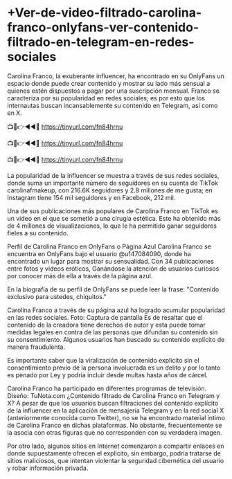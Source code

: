 # +Ver-de-video-filtrado-carolina-franco-onlyfans-ver-contenido-filtrado-en-telegram-en-redes-sociales

Carolina Franco, la exuberante influencer, ha encontrado en su OnlyFans un espacio donde puede crear contenido y mostrar su lado más sensual a quienes estén dispuestos a pagar por una suscripción mensual. Franco se caracteriza por su popularidad en redes sociales; es por esto que los internautas buscan incansablemente su contenido en Telegram, así como en X.

📺📱👉◄◄🔴  https://tinyurl.com/fn84hrnu

📺📱👉◄◄🔴  https://tinyurl.com/fn84hrnu

📺📱👉◄◄🔴  https://tinyurl.com/fn84hrnu

La popularidad de la influencer se muestra a través de sus redes sociales, donde suma un importante número de seguidores en su cuenta de TikTok carolinafmakeup, con 216.6K seguidores y 2.8 millones de me gusta; en Instagram tiene 154 mil seguidores y en Facebook, 212 mil.

Una de sus publicaciones más populares de Carolina Franco en TikTok es un video en el que se sometió a una cirugía estética. Este ha obtenido más de 4 millones de visualizaciones, lo que le ha permitido ganar seguidores fieles a su contenido.

Perfil de Carolina Franco en OnlyFans o Página Azul
Carolina Franco se encuentra en OnlyFans bajo el usuario @u147084090, donde ha encontrado un lugar para mostrar su sensualidad. Con 34 publicaciones entre fotos y videos eróticos, Ganándose la atención de usuarios curiosos por conocer más de ella a través de la página azul.

En la biografía de su perfil de OnlyFans se puede leer la frase: "Contenido exclusivo para ustedes, chiquitos."


Carolina Franco a través de su página azul ha logrado acumular popularidad en las redes sociales.
Foto: Captura de pantalla
Es de resaltar que el contenido de la creadora tiene derechos de autor y esta puede tomar medidas legales en contra de las personas que difundan su contenido sin su consentimiento. Algunos usuarios han buscado su contenido explícito de manera fraudulenta.

Es importante saber que la viralización de contenido explicito sin el consentimiento previo de la persona involucrada es un delito y por lo tanto es penado por Ley y podría incluir desde multas hasta años de cárcel.

Carolina Franco ha participado en diferentes programas de televisión. Diseño: TuNota.com
¿Contenido filtrado de Carolina Franco en Telegram y X?
A pesar de que los usuarios buscan filtraciones del contenido explícito de la influencer en la aplicación de mensajería Telegram y en la red social X (anteriormente conocida como Twitter), no se ha encontrado material íntimo de Carolina Franco en dichas plataformas. No obstante, frecuentemente se la asocia con otras figuras que no corresponden con su verdadera imagen.


Por otro lado, algunos sitios en Internet comenzaron a compartir enlaces en donde supuestamente ofrecen el explicito, sin embargo, podría tratarse de sitios maliciosos, que intentan violentar la seguridad cibernética del usuario y robar información privada.

